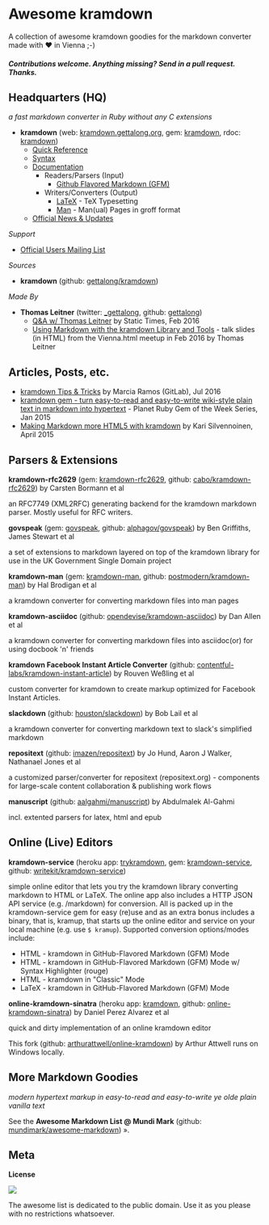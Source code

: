# Awesome kramdown

A collection of awesome kramdown goodies for the markdown converter made with ♥  in Vienna ;-)

#### _Contributions welcome. Anything missing? Send in a pull request. Thanks._




## Headquarters (HQ)

_a fast markdown converter in Ruby without any C extensions_

- **kramdown** (web: [kramdown.gettalong.org](http://kramdown.gettalong.org), gem: [kramdown](https://rubygems.org/gems/kramdown), rdoc: [kramdown](http://rubydoc.info/gems/kramdown))
  - [Quick Reference](http://kramdown.gettalong.org/quickref.html)
  - [Syntax](http://kramdown.gettalong.org/syntax.html)
  - [Documentation](http://kramdown.gettalong.org/documentation.html)
    - Readers/Parsers (Input)
      - [Github Flavored Markdown (GFM)](http://kramdown.gettalong.org/parser/gfm.html)
    - Writers/Converters (Output)
      - [LaTeX](http://kramdown.gettalong.org/converter/latex.html) - TeX Typesetting
      - [Man](https://kramdown.gettalong.org/converter/man.html) - Man(ual) Pages in groff format
   - [Official News & Updates](http://kramdown.gettalong.org/news.html) 


_Support_

- [Official Users Mailing List](http://groups.google.com/group/kramdown-users)


_Sources_

- **kramdown** (github: [gettalong/kramdown](https://github.com/gettalong/kramdown))

_Made By_

- **Thomas Leitner** (twitter: [_gettalong](https://twitter.com/_gettalong), github: [gettalong](https://github.com/gettalong))
  - [Q&A w/ Thomas Leitner](https://github.com/statictimes/questions/blob/master/01-thomas-leitner-kramdown.md) by Static Times, Feb 2016
  - [Using Markdown with the kramdown Library and Tools](http://talks.gettalong.org/2016-02-vienna-html) - talk slides (in HTML) from the Vienna.html meetup in Feb 2016 by Thomas Leitner


## Articles, Posts, etc.

- [kramdown Tips & Tricks](https://about.gitlab.com/2016/07/19/markdown-kramdown-tips-and-tricks) by Marcia Ramos (GitLab), Jul 2016
- [kramdown gem - turn easy-to-read and easy-to-write wiki-style plain text in markdown into hypertext](http://planetruby.github.io/gems/kramdown.html) - Planet Ruby Gem of the Week Series, Jan 2015
- [Making Markdown more HTML5 with kramdown](http://kalifi.org/2015/04/html5-markdown-kramdown.html) by Kari Silvennoinen, April 2015


## Parsers & Extensions

**kramdown-rfc2629** (gem: [kramdown-rfc2629](https://rubygems.org/gems/kramdown-rfc2629), github: [cabo/kramdown-rfc2629](https://github.com/cabo/kramdown-rfc2629)) by Carsten Bormann et al

an RFC7749 (XML2RFC) generating backend for the kramdown markdown parser. Mostly useful for RFC writers.

**govspeak** (gem: [govspeak](https://rubygems.org/gems/govspeak), github: [alphagov/govspeak](https://github.com/alphagov/govspeak)) by Ben Griffiths, James Stewart et al 

a set of extensions to markdown layered on top of the kramdown library for use in the UK Government Single Domain project

**kramdown-man** (gem: [kramdown-man](https://rubygems.org/gems/kramdown-man), github: [postmodern/kramdown-man](https://github.com/postmodern/kramdown-man)) by Hal Brodigan et al 

a kramdown converter for converting markdown files into man pages

**kramdown-asciidoc** (github: [opendevise/kramdown-asciidoc](https://github.com/opendevise/kramdown-asciidoc)) by Dan Allen et al

a kramdown converter for converting markdown files into asciidoc(or) for using docbook 'n' friends

**kramdown Facebook Instant Article Converter** (github: [contentful-labs/kramdown-instant-article](https://github.com/contentful-labs/kramdown-instant-article)) by Rouven Weßling et al

custom converter for kramdown to create markup optimized for Facebook Instant Articles.

**slackdown** (github: [houston/slackdown](https://github.com/houston/slackdown)) by Bob Lail et al 

a kramdown converter for converting markdown text to slack's simplified markdown


**repositext** (github: [imazen/repositext](https://github.com/imazen/repositext)) by Jo Hund, Aaron J Walker, Nathanael Jones et al

a customized parser/converter for repositext (repositext.org) - components for large-scale content collaboration & publishing work flows


**manuscript** (github: [aalgahmi/manuscript](https://github.com/aalgahmi/manuscript)) by Abdulmalek Al-Gahmi 

incl. extented parsers for latex, html and epub


## Online (Live) Editors

**kramdown-service**
(heroku app: [trykramdown](http://trykramdown.herokuapp.com),
 gem: [kramdown-service](https://rubygems.org/gems/kramdown-service),
 github: [writekit/kramdown-service](https://github.com/writekit/kramdown-service))

simple online editor that lets you try the kramdown library converting markdown to HTML or LaTeX. 
The online app also includes a HTTP JSON API service (e.g. /markdown) for conversion. 
All is packed up in the kramdown-service gem for easy (re)use and as an extra bonus includes a binary, that is, 
kramup, that starts up the online editor and service on your local machine (e.g. use `$ kramup`). 
Supported conversion options/modes include:
    
 - HTML  - kramdown in GitHub-Flavored Markdown (GFM) Mode
 - HTML  - kramdown in GitHub-Flavored Markdown (GFM) Mode w/ Syntax Highlighter (rouge)
 - HTML  - kramdown in "Classic" Mode
 - LaTeX - kramdown in GitHub-Flavored Markdown (GFM) Mode
    

**online-kramdown-sinatra**
(heroku app: [kramdown](http://kramdown.herokuapp.com),
 github: [online-kramdown-sinatra](https://github.com/unindented/online-kramdown-sinatra)) by Daniel Perez Alvarez et al

quick and dirty implementation of an online kramdown editor

This fork (github: [arthurattwell/online-kramdown](https://github.com/arthurattwell/online-kramdown)) 
by Arthur Attwell runs on Windows locally.



## More Markdown Goodies

_modern hypertext markup in easy-to-read and easy-to-write ye olde plain vanilla text_

See the **Awesome Markdown List @ Mundi Mark** (github: [mundimark/awesome-markdown](https://github.com/mundimark/awesome-markdown)) ».



## Meta

**License**

![](https://publicdomainworks.github.io/buttons/zero88x31.png)

The awesome list is dedicated to the public domain. Use it as you please with no restrictions whatsoever.
